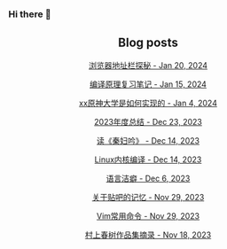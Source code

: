 ### Hi there 👋

<!--
**EuDs63/EuDs63** is a ✨ _special_ ✨ repository because its `README.md` (this file) appears on your GitHub profile.

Here are some ideas to get you started:

- 🔭 I’m currently working on ...
- 🌱 I’m currently learning ...
- 👯 I’m looking to collaborate on ...
- 🤔 I’m looking for help with ...
- 💬 Ask me about ...
- 📫 How to reach me: ...
- 😄 Pronouns: ...
- ⚡ Fun fact: ...
-->

<h2 align="center">Blog posts</h2>
<!-- BLOG-POST-LIST:START --><p align="center"><a href= https://ds63.eu.org/2024/exploring-the-browser-address-bar/ > 浏览器地址栏探秘 - Jan 20, 2024 </a></p><p align="center"><a href= https://ds63.eu.org/2024/learn-compile-principle/ > 编译原理复习笔记 - Jan 15, 2024 </a></p><p align="center"><a href= https://ds63.eu.org/2024/how-to-implement-xx-genshin-university/ > xx原神大学是如何实现的 - Jan 4, 2024 </a></p><p align="center"><a href= https://ds63.eu.org/2023/annual-summary-of-2023/ > 2023年度总结 - Dec 23, 2023 </a></p><p align="center"><a href= https://ds63.eu.org/2023/qin-fu-yin/ > 读《秦妇吟》 - Dec 14, 2023 </a></p><p align="center"><a href= https://ds63.eu.org/2023/compile-the-linux-kernel/ > Linux内核编译 - Dec 14, 2023 </a></p><p align="center"><a href= https://ds63.eu.org/2023/blacklist-of-words/ > 语言洁癖 - Dec 6, 2023 </a></p><p align="center"><a href= https://ds63.eu.org/2023/tieba-memory/ > 关于贴吧的记忆 - Nov 29, 2023 </a></p><p align="center"><a href= https://ds63.eu.org/2023/vim%E5%B8%B8%E7%94%A8%E5%91%BD%E4%BB%A4/ > Vim常用命令 - Nov 29, 2023 </a></p><p align="center"><a href= https://ds63.eu.org/2023/%E6%9D%91%E4%B8%8A%E6%98%A5%E6%A0%91%E4%BD%9C%E5%93%81%E9%9B%86%E6%91%98%E5%BD%95/ > 村上春树作品集摘录 - Nov 18, 2023 </a></p><!-- BLOG-POST-LIST:END -->
